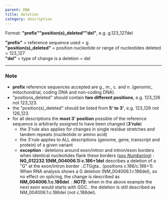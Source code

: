 ```yaml
---
parent: DNA
title: deletion
category: description
---
```


Format:  **"prefix""position(s)_deleted""del"**,  e.g. g.123\_127del

**"prefix"**  =  reference sequence used  =  g.<br>
**"position(s)\_deleted"**  =  position nucleotide or range of nucleotides deleted  =  123\_127<br>
**"del"**  =  type of change is a deletion =  del

---

### Note

*	**prefix** reference sequences accepted are g., m., c. and n. (genomic, mitochondrial, coding DNA and non-coding DNA).
*	"positions\_deleted" should contain **two different positions**, e.g. 123\_126 not 123\_123.
*	the "position(s)\_deleted" should be listed from **5' to 3'**, e.g. 123\_126 not 126\_123.
*	for all descriptions the **most 3' position** possible of the reference sequence is arbitrarily assigned to have been changed (**3'rule**)
	*	the 3'rule also applies for changes in single residue stretches and tandem repeats  (nucleotide or amino acid)
	*	the 3'rule applies to ALL descriptions (genome, gene, transcript and protein) of a given variant
	*	**exception**
	:	deletions around exon/intron and intron/exon borders when identical nucleotides flank these borders ([_see Numbering_](/bg-material/numbering/#DNAc))
		:	**NG\_012232.1(NM\_004006.1):c.186+1del** describes a deletion of a "G" at the exon/intron border ..CTGgta.. (positions c.186/c.186+1). When RNA analysis shows a G deletion (NM\_004006.1:r.186del), so no effect on splicing, the change is described as **NM\_004006.1:c.186del**.
		:	_**NOTE**_:	when in the above example the next exon would starts with GGC.. the deletion is still described as NM\_004006.1:c.186del (not c.188del).
